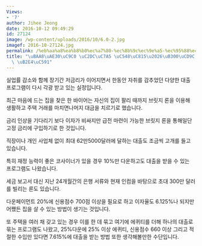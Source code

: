 ```yaml
---
Views:
- '7'
author: Jihee Jeong
date: 2016-10-12 09:49:29
id: 27124
image: /wp-content/uploads/2016/10/6.0-2.jpg
imagef: 2016-10-27124.jpg
permalink: /%eb%aa%a8%ea%b8%b0%ec%a7%80-%ec%8b%9c%ec%9e%a5-%ec%95%88%ec%a0%95%eb%8c%80%ec%b6%9c-%ec%83%81%ed%92%88-%eb%8b%a4%ec%96%91/
title: "\uBAA8\uAE30\uC9C0 \uC2DC\uC7A5 \uC548\uC815\u2026\uB300\uCD9C \uC0C1\uD488\
  \ \uB2E4\uC591"
---
```


실업률 감소와 함께 장기간 저금리가 이어지면서 한동안 자취를 감추었던 다양한 대출 프로그램이 다시 각광 받고 있는 실정입니다.

최근 마음에 드는 집을 찾은 한 바이어는 자신의 집이 팔리 때까지 브릿지 론을 이용해 생활하고 주택 거래를 마치면나머지 대금을 치르기로 했습니다.

금리 인상을 기다리기 보다 이자가 비싸지만 급전 마련이 가능한 브릿지 론을 통해일단 고정 금리에 구입하기로 한 것입니다.

직장이나 개인 사업체 없이 최대 62만5000달러에 달하는 대출도 조금씩 고개를 들고 있습니다.

특히 재정 능력이 좋은 코사이너가 있을 경우 10%만 다운하고도 대출을 받을 수 있는 프로그램도 나왔습니다.

세금 보고서 대신 지난 24개월간의 은행 서류와 현재 인컴을 바탕으로 초대 300만 달러를 빌리는 론도 있습니다.

다운페이먼트 20%에 신용점수 700점 이상을 필요로 하고 이자율도 6.125%나 되지만 어쨌든 집을 살 수 있는 방법이 생기는 것입니다.

또 주택을 여러 채 갖고 있는 경우 이를 한 데 묶고 여기에 에퀴티를 더해 하나의 대출로 묶는 프로그램도 나왔고, 25%다운에 25% 이상 에퀴티, 신용점수 660 이상 그리고 적절한 수입만 있다면 7.615%에 대출을 받는 방법 또한 생각해볼만한 수단입니다.